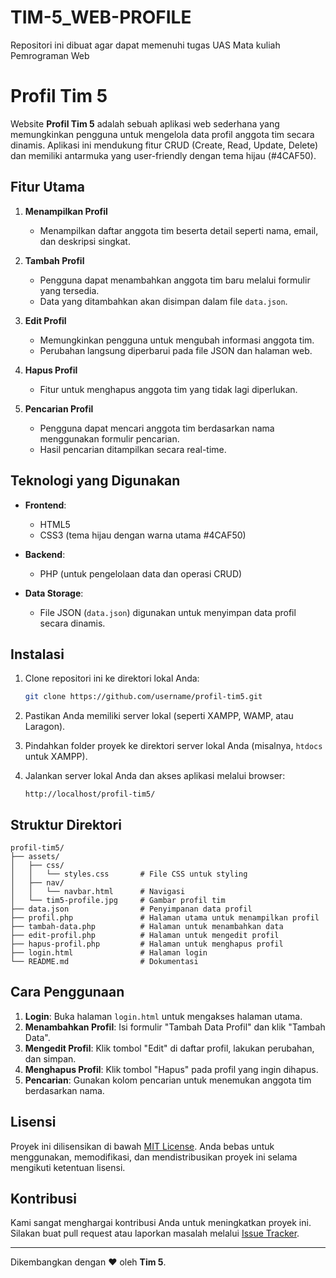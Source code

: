 # TIM-5_WEB-PROFILE
Repositori ini dibuat agar dapat memenuhi tugas UAS Mata kuliah Pemrograman Web

# Profil Tim 5

Website **Profil Tim 5** adalah sebuah aplikasi web sederhana yang memungkinkan pengguna untuk mengelola data profil anggota tim secara dinamis. Aplikasi ini mendukung fitur CRUD (Create, Read, Update, Delete) dan memiliki antarmuka yang user-friendly dengan tema hijau (#4CAF50).

## Fitur Utama

1. **Menampilkan Profil**
   - Menampilkan daftar anggota tim beserta detail seperti nama, email, dan deskripsi singkat.

2. **Tambah Profil**
   - Pengguna dapat menambahkan anggota tim baru melalui formulir yang tersedia.
   - Data yang ditambahkan akan disimpan dalam file `data.json`.

3. **Edit Profil**
   - Memungkinkan pengguna untuk mengubah informasi anggota tim.
   - Perubahan langsung diperbarui pada file JSON dan halaman web.

4. **Hapus Profil**
   - Fitur untuk menghapus anggota tim yang tidak lagi diperlukan.

5. **Pencarian Profil**
   - Pengguna dapat mencari anggota tim berdasarkan nama menggunakan formulir pencarian.
   - Hasil pencarian ditampilkan secara real-time.

## Teknologi yang Digunakan

- **Frontend**:
  - HTML5
  - CSS3 (tema hijau dengan warna utama #4CAF50)

- **Backend**:
  - PHP (untuk pengelolaan data dan operasi CRUD)

- **Data Storage**:
  - File JSON (`data.json`) digunakan untuk menyimpan data profil secara dinamis.

## Instalasi

1. Clone repositori ini ke direktori lokal Anda:
   ```bash
   git clone https://github.com/username/profil-tim5.git
   ```

2. Pastikan Anda memiliki server lokal (seperti XAMPP, WAMP, atau Laragon).

3. Pindahkan folder proyek ke direktori server lokal Anda (misalnya, `htdocs` untuk XAMPP).

4. Jalankan server lokal Anda dan akses aplikasi melalui browser:
   ```
   http://localhost/profil-tim5/
   ```

## Struktur Direktori

```
profil-tim5/
├── assets/
│   ├── css/
│   │   └── styles.css       # File CSS untuk styling
│   ├── nav/
│   │   └── navbar.html      # Navigasi
│   └── tim5-profile.jpg     # Gambar profil tim
├── data.json                # Penyimpanan data profil
├── profil.php               # Halaman utama untuk menampilkan profil
├── tambah-data.php          # Halaman untuk menambahkan data
├── edit-profil.php          # Halaman untuk mengedit profil
├── hapus-profil.php         # Halaman untuk menghapus profil
├── login.html               # Halaman login
└── README.md                # Dokumentasi
```

## Cara Penggunaan

1. **Login**: Buka halaman `login.html` untuk mengakses halaman utama.
2. **Menambahkan Profil**: Isi formulir "Tambah Data Profil" dan klik "Tambah Data".
3. **Mengedit Profil**: Klik tombol "Edit" di daftar profil, lakukan perubahan, dan simpan.
4. **Menghapus Profil**: Klik tombol "Hapus" pada profil yang ingin dihapus.
5. **Pencarian**: Gunakan kolom pencarian untuk menemukan anggota tim berdasarkan nama.

## Lisensi

Proyek ini dilisensikan di bawah [MIT License](LICENSE). Anda bebas untuk menggunakan, memodifikasi, dan mendistribusikan proyek ini selama mengikuti ketentuan lisensi.

## Kontribusi

Kami sangat menghargai kontribusi Anda untuk meningkatkan proyek ini. Silakan buat pull request atau laporkan masalah melalui [Issue Tracker](https://github.com/username/profil-tim5/issues).

---

Dikembangkan dengan ❤ oleh **Tim 5**.
